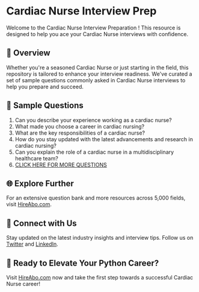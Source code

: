 # Cardiac Nurse Interview Prep

Welcome to the Cardiac Nurse Interview Preparation ! This resource is designed to help you ace your Cardiac Nurse interviews with confidence.

## 🚀 Overview

Whether you're a seasoned Cardiac Nurse or just starting in the field, this repository is tailored to enhance your interview readiness. We've curated a set of sample questions commonly asked in Cardiac Nurse interviews to help you prepare and succeed.

## 📝 Sample Questions

1. Can you describe your experience working as a cardiac nurse?
2. What made you choose a career in cardiac nursing?
3. What are the key responsibilities of a cardiac nurse?
4. How do you stay updated with the latest advancements and research in cardiac nursing?
5. Can you explain the role of a cardiac nurse in a multidisciplinary healthcare team?
6. [CLICK HERE FOR MORE QUESTIONS](https://hireabo.com/job/2_0_15/Cardiac%20Nurse)

## 🌐 Explore Further

For an extensive question bank and more resources across 5,000 fields, visit [HireAbo.com](https://www.hireabo.com).

## 📱 Connect with Us

Stay updated on the latest industry insights and interview tips. Follow us on [Twitter](https://twitter.com/hireabo) and [LinkedIn](https://www.linkedin.com/in/hire-abo-3609972a8/).

## 🚀 Ready to Elevate Your Python Career?

Visit [HireAbo.com](https://www.hireabo.com) now and take the first step towards a successful Cardiac Nurse career!